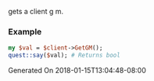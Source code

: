 gets a client g m.
### Example

```perl
my $val = $client->GetGM();
quest::say($val); # Returns bool
```


Generated On 2018-01-15T13:04:48-08:00